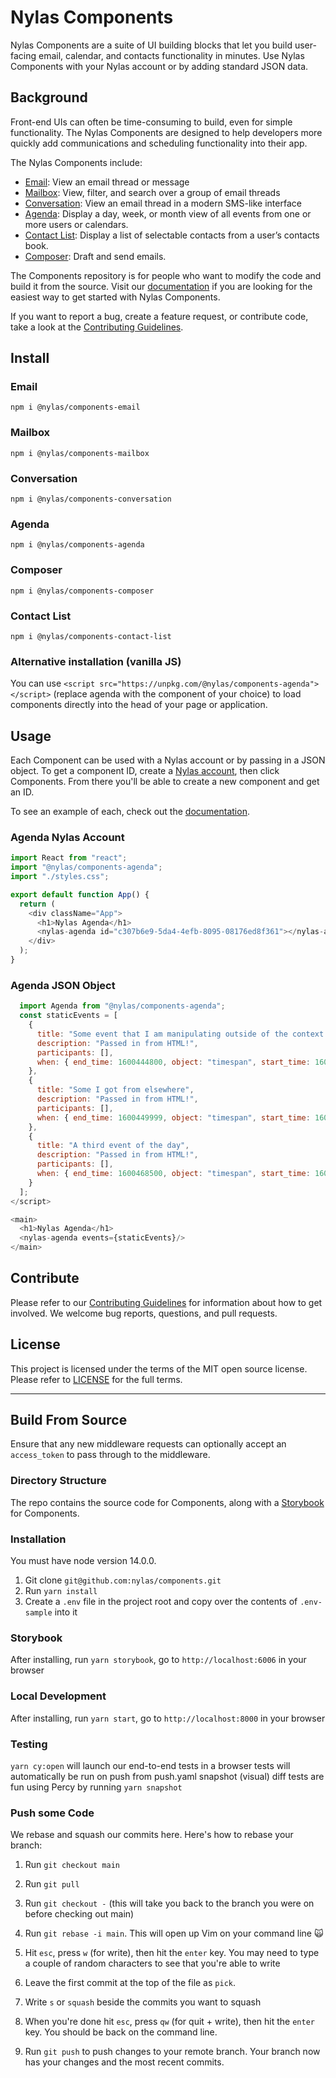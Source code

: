 # Nylas Components

Nylas Components are a suite of UI building blocks that let you build user-facing email, calendar, and contacts functionality in minutes. Use Nylas Components with your Nylas account or by adding standard JSON data.

## Background

Front-end UIs can often be time-consuming to build, even for simple functionality. The Nylas Components are designed to help developers more quickly add communications and scheduling functionality into their app.

The Nylas Components include:

- [Email](./components/email): View an email thread or message
- [Mailbox](./components/mailbox): View, filter, and search over a group of email threads
- [Conversation](./components/conversation): View an email thread in a modern SMS-like interface
- [Agenda](./components/agenda): Display a day, week, or month view of all events from one or more users or calendars.
- [Contact List](./components/contact-list): Display a list of selectable contacts from a user’s contacts book.
- [Composer](./components/composer): Draft and send emails.

The Components repository is for people who want to modify the code and build it from the source. Visit our [documentation](https://developer.nylas.com/docs/user-experience/components/) if you are looking for the easiest way to get started with Nylas Components.

If you want to report a bug, create a feature request, or contribute code, take a look at the [Contributing Guidelines](CONTRIBUTING.md).

## Install

### Email

`npm i @nylas/components-email`

### Mailbox

`npm i @nylas/components-mailbox`

### Conversation

`npm i @nylas/components-conversation`

### Agenda

`npm i @nylas/components-agenda`

### Composer

`npm i @nylas/components-composer`

### Contact List

`npm i @nylas/components-contact-list`

### Alternative installation (vanilla JS)

You can use `<script src="https://unpkg.com/@nylas/components-agenda"></script>` (replace agenda with the component of your choice) to load components directly into the head of your page or application.

## Usage

Each Component can be used with a Nylas account or by passing in a JSON object. To get a component ID, create a [Nylas account](https://dashboard.nylas.com/register), then click Components. From there you'll be able to create a new component and get an ID.

To see an example of each, check out the [documentation](https://developer.nylas.com/docs/user-experience/components/).

### Agenda Nylas Account

```js
import React from "react";
import "@nylas/components-agenda";
import "./styles.css";

export default function App() {
  return (
    <div className="App">
      <h1>Nylas Agenda</h1>
      <nylas-agenda id="c307b6e9-5da4-4efb-8095-08176ed8f361"></nylas-agenda>
    </div>
  );
}
```

### Agenda JSON Object

```js
  import Agenda from "@nylas/components-agenda";
  const staticEvents = [
    {
      title: "Some event that I am manipulating outside of the context of Nylas",
      description: "Passed in from HTML!",
      participants: [],
      when: { end_time: 1600444800, object: "timespan", start_time: 1600438500 }
    },
    {
      title: "Some I got from elsewhere",
      description: "Passed in from HTML!",
      participants: [],
      when: { end_time: 1600449999, object: "timespan", start_time: 1600448500 }
    },
    {
      title: "A third event of the day",
      description: "Passed in from HTML!",
      participants: [],
      when: { end_time: 1600468500, object: "timespan", start_time: 1600458500 }
    }
  ];
</script>

<main>
  <h1>Nylas Agenda</h1>
  <nylas-agenda events={staticEvents}/>
</main>
```

## Contribute

Please refer to our [Contributing Guidelines](CONTRIBUTING.md) for information about how to get involved. We welcome bug reports, questions, and pull requests.

## License

This project is licensed under the terms of the MIT open source license. Please refer to [LICENSE](LICENSE) for the full terms.

---

## Build From Source

Ensure that any new middleware requests can optionally accept an `access_token` to pass through to the middleware.

### Directory Structure

The repo contains the source code for Components, along with a [Storybook](storybook.js.org) for Components.

### Installation

You must have node version 14.0.0.

1. Git clone `git@github.com:nylas/components.git`
2. Run `yarn install`
3. Create a `.env` file in the project root and copy over the contents of `.env-sample` into it

### Storybook

After installing, run `yarn storybook`, go to `http://localhost:6006` in your browser

### Local Development

After installing, run `yarn start`, go to `http://localhost:8000` in your browser

### Testing

`yarn cy:open` will launch our end-to-end tests in a browser
tests will automatically be run on push from push.yaml
snapshot (visual) diff tests are fun using Percy by running `yarn snapshot`

### Push some Code

We rebase and squash our commits here. Here's how to rebase your branch:

1. Run `git checkout main`

2. Run `git pull`

3. Run `git checkout -` (this will take you back to the branch you were on before checking out main)

4. Run `git rebase -i main`. This will open up Vim on your command line 🙀

5. Hit `esc`, press `w` (for write), then hit the `enter` key. You may need to type a couple of random characters to see that you're able to write

6. Leave the first commit at the top of the file as `pick`.

7. Write `s` or `squash` beside the commits you want to squash

8. When you're done hit `esc`, press `qw` (for quit + write), then hit the `enter` key. You should be back on the command line.

9. Run `git push` to push changes to your remote branch. Your branch now has your changes and the most recent commits.
